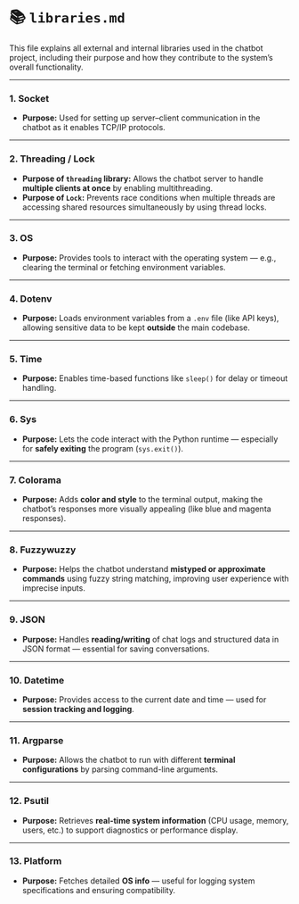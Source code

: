 
# 📚 `libraries.md`

This file explains all external and internal libraries used in the chatbot project, including their purpose and how they contribute to the system’s overall functionality.

---

### 1. **Socket**

* **Purpose:** Used for setting up server–client communication in the chatbot as it enables TCP/IP protocols.

---

### 2. **Threading / Lock**

* **Purpose of `threading` library:** Allows the chatbot server to handle **multiple clients at once** by enabling multithreading.
* **Purpose of `Lock`:** Prevents race conditions when multiple threads are accessing shared resources simultaneously by using thread locks.

---

### 3. **OS**

* **Purpose:** Provides tools to interact with the operating system — e.g., clearing the terminal or fetching environment variables.

---

### 4. **Dotenv**

* **Purpose:** Loads environment variables from a `.env` file (like API keys), allowing sensitive data to be kept **outside** the main codebase.

---

### 5. **Time**

* **Purpose:** Enables time-based functions like `sleep()` for delay or timeout handling.

---

### 6. **Sys**

* **Purpose:** Lets the code interact with the Python runtime — especially for **safely exiting** the program (`sys.exit()`).

---

### 7. **Colorama**

* **Purpose:** Adds **color and style** to the terminal output, making the chatbot’s responses more visually appealing (like blue and magenta responses).

---

### 8. **Fuzzywuzzy**

* **Purpose:** Helps the chatbot understand **mistyped or approximate commands** using fuzzy string matching, improving user experience with imprecise inputs.

---

### 9. **JSON**

* **Purpose:** Handles **reading/writing** of chat logs and structured data in JSON format — essential for saving conversations.

---

### 10. **Datetime**

* **Purpose:** Provides access to the current date and time — used for **session tracking and logging**.

---

### 11. **Argparse**

* **Purpose:** Allows the chatbot to run with different **terminal configurations** by parsing command-line arguments.

---

### 12. **Psutil**

* **Purpose:** Retrieves **real-time system information** (CPU usage, memory, users, etc.) to support diagnostics or performance display.

---

### 13. **Platform**

* **Purpose:** Fetches detailed **OS info** — useful for logging system specifications and ensuring compatibility.
